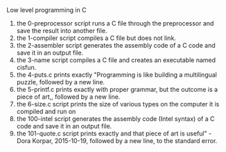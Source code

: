 Low level programming in C
1. the  0-preprocessor script runs a C file through the preprocessor and save the result into another file.
2. the 1-compiler script compiles a C file but does not link.
3. the 2-assembler script generates the assembly code of a C code and save it in an output file.
4. the 3-name script compiles a C file and creates an executable named cisfun.
5. the 4-puts.c  prints exactly "Programming is like building a multilingual puzzle, followed by a new line.
6. the 5-printf.c  prints exactly with proper grammar, but the outcome is a piece of art,, followed by a new line.
7. the 6-size.c script prints the size of various types on the computer it is compiled and run on
8. the  100-intel script generates the assembly code (Intel syntax) of a C code and save it in an output file.
9. the 101-quote.c script prints exactly and that piece of art is useful" - Dora Korpar, 2015-10-19, followed by a new line, to the standard error. 
